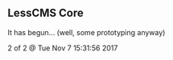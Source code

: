 LessCMS Core
------------

It has begun... (well, some prototyping anyway)

2 of 2 @ Tue Nov  7 15:31:56 2017
